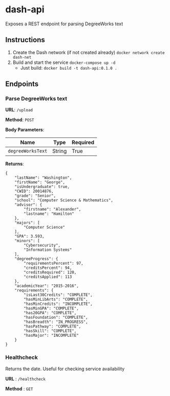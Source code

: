 # dash-api
Exposes a REST endpoint for parsing DegreeWorks text

## Instructions
1) Create the Dash network (if not created already) `docker network create dash-net`
2) Build and start the service `docker-compose up -d`
    * Just build: `docker build -t dash-api:0.1.0 .`

## Endpoints

### Parse DegreeWorks text

**URL**: `/upload`

**Method**: `POST`

**Body Parameters**:

| Name | Type | Required |
| --- | --- | --- |
| `degreeWorksText` | String | True |

**Returns**:
```
{
    "lastName": "Washington",
    "firstName": "George",
    "isUndergraduate": true,
    "CWID": 20014876,
    "grade": "Senior",
    "school": "Computer Science & Mathematics",
    "advisor": {
        "firstname": "Alexander",
        "lastname": "Hamilton"
    },
    "majors": [
        "Computer Science"
    ],
    "GPA": 3.593,
    "minors": [
        "Cybersecurity",
        "Information Systems"
    ],
    "degreeProgress": {
        "requirementsPercent": 97,
        "creditsPercent": 94,
        "creditsRequired": 120,
        "creditsApplied": 113
    },
    "academicYear": "2015-2016",
    "requirements": {
        "isLast30Credits": "COMPLETE",
        "hasMinLibArts": "COMPLETE",
        "hasMinCredits": "INCOMPLETE",
        "hasMinGPA": "COMPLETE",
        "has20GPA": "COMPLETE",
        "hasFoundation": "COMPLETE",
        "hasBreadth": "IN_PROGRESS",
        "hasPathway": "COMPLETE",
        "hasSkill": "COMPLETE",
        "hasMajor": "INCOMPLETE"
    }
}
```
### Healthcheck
Returns the date. Useful for checking service availability

**URL** : `/healthcheck`

**Method** : `GET`
